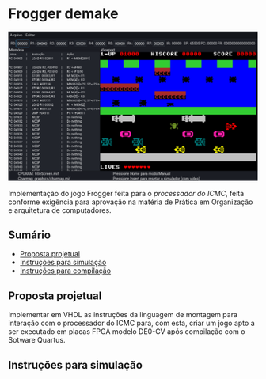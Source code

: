 # Frogger demake

![Captura de tela](screencapture.png)


Implementação do jogo Frogger feita para o *processador do ICMC*, feita conforme exigência para aprovação na matéria de Prática em Organização e arquitetura de computadores.

## Sumário
- [Proposta projetual](#proposta_projetual)
- [Instruções para simulação](#instrucoes_para_simulacao)
- [Instruções para compilação](instrucoes_para_compilacao)

## Proposta projetual
Implementar em VHDL as instruções da linguagem de montagem para interação com o processador do ICMC para, com esta, criar um jogo apto a ser executado em placas FPGA modelo DE0-CV após compilação com o Sotware Quartus.

## Instruções para simulação

